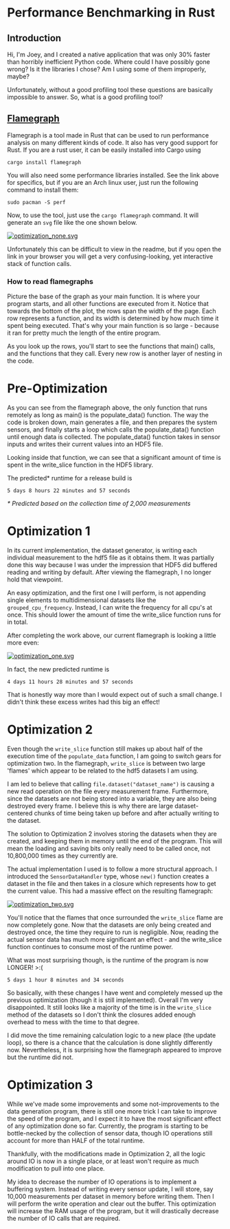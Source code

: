 # Performance Benchmarking in Rust
## Introduction
Hi, I'm Joey, and I created a native application that was only 30% faster than horribly inefficient Python code. Where could I have possibly gone wrong? Is it the libraries I chose? Am I using some of them improperly, maybe?

Unfortunately, without a good profiling tool these questions are basically impossible to answer. So, what is a good profiling tool?

## [Flamegraph](https://github.com/flamegraph-rs/flamegraph)
Flamegraph is a tool made in Rust that can be used to run performance analysis on many different kinds of code. It also has very good support for Rust. If you are a rust user, it can be easily installed into Cargo using

```
cargo install flamegraph
```

You will also need some performance libraries installed. See the link above for specifics, but if you are an Arch linux user, just run the following command to install them:

```
sudo pacman -S perf
```

Now, to use the tool, just use the `cargo flamegraph` command. It will generate an `svg` file like the one shown below.

[![optimization_none.svg](optimization_none.svg)](optimization_none.svg)

Unfortunately this can be difficult to view in the readme, but if you open the link in your browser you will get a very confusing-looking, yet interactive stack of function calls.

### How to read flamegraphs
Picture the base of the graph as your main function. It is where your program starts, and all other functions are executed from it. Notice that towards the bottom of the plot, the rows span the width of the page. Each row represents a function, and its width is determined by how much time it spent being executed. That's why your main function is so large - because it ran for pretty much the length of the entire program.

As you look up the rows, you'll start to see the functions that main() calls, and the functions that they call. Every new row is another layer of nesting in the code.

# Pre-Optimization
As you can see from the flamegraph above, the only function that runs remotely as long as main() is the populate_data() function. The way the code is broken down, main generates a file, and then prepares the system sensors, and finally starts a loop which calls the populate_data() function until enough data is collected. The populate_data() function takes in sensor inputs and writes their current values into an HDF5 file.

Looking inside that function, we can see that a significant amount of time is spent in the write_slice function in the HDF5 library.

The predicted* runtime for a release build is 
```
5 days 8 hours 22 minutes and 57 seconds
```

<i>* Predicted based on the collection time of 2,000 measurements</i>

# Optimization 1
In its current implementation, the dataset generator, is writing each individual measurement to the hdf5 file as it obtains them. It was partially done this way because I was under the impression that HDF5 did buffered reading and writing by default. After viewing the flamegraph, I no longer hold that viewpoint.

An easy optimization, and the first one I will perform, is not appending single elements to multidimensional datasets like the `grouped_cpu_frequency`. Instead, I can write the frequency for all cpu's at once. This should lower the amount of time the write_slice function runs for in total.

After completing the work above, our current flamegraph is looking a little more even:

[![optimization_one.svg](optimization_one.svg)](optimization_one.svg)

In fact, the new predicted runtime is
```
4 days 11 hours 28 minutes and 57 seconds
```

That is honestly way more than I would expect out of such a small change. I didn't think these excess writes had this big an effect!

# Optimization 2
Even though the `write_slice` function still makes up about half of the execution time of the `populate_data` function, I am going to switch gears for optimization two. In the flamegraph, `write_slice` is between two large 'flames' which appear to be related to the hdf5 datasets I am using.

I am led to believe that calling `file.dataset("dataset_name")` is causing a new read operation on the file every measurement frame. Furthermore, since the datasets are not being stored into a variable, they are also being destroyed every frame. I believe this is why there are large dataset-centered chunks of time being taken up before and after actually writing to the dataset.

The solution to Optimization 2 involves storing the datasets when they are created, and keeping them in memory until the end of the program. This will mean the loading and saving bits only really need to be called once, not 10,800,000 times as they currently are.

The actual implementation I used is to follow a more structural approach. I introduced the `SensorDataHandler` type, whose `new()` function creates a dataset in the file and then takes in a closure which represents how to get the current value. This had a massive effect on the resulting flamegraph:

[![optimization_two.svg](optimization_two.svg)](optimization_two.svg)

You'll notice that the flames that once surrounded the `write_slice` flame are now completely gone. Now that the datasets are only being created and destroyed once, the time they require to run is negligible. Now, reading the actual sensor data has much more significant an effect - and the write_slice function continues to consume most of the runtime power.

What was most surprising though, is the runtime of the program is now LONGER! >:(
```
5 days 1 hour 8 minutes and 34 seconds
```

So basically, with these changes I have went and completely messed up the previous optimization (though it is still implemented). Overall I'm very disappointed. It still looks like a majority of the time is in the `write_slice` method of the datasets so I don't think the closures added enough overhead to mess with the time to that degree.

I did move the time remaining calculation logic to a new place (the update loop), so there is a chance that the calculation is done slightly differently now. Nevertheless, it is surprising how the flamegraph appeared to improve but the runtime did not.

# Optimization 3
While we've made some improvements and some not-improvements to the data generation program, there is still one more trick I can take to improve the speed of the program, and I expect it to have the most significant effect of any optimization done so far. Currently, the program is starting to be bottle-necked by the collection of sensor data, though IO operations still account for more than HALF of the total runtime.

Thankfully, with the modifications made in Optimization 2, all the logic around IO is now in a single place, or at least won't require as much modification to pull into one place.

My idea to decrease the number of IO operations is to implement a buffering system. Instead of writing every sensor update, I will store, say 10,000 measurements per dataset in memory before writing them. Then I will perform the write operation and clear out the buffer. This optimization will increase the RAM usage of the program, but it will drastically decrease the number of IO calls that are required.